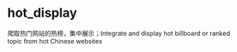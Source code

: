 # hot_display
爬取热门网站的热榜，集中展示；Integrate and display hot billboard or ranked topic from hot Chinese websites
